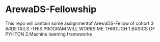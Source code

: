 # ArewaDS-Fellowship
This repo will contain some assignmentof ArewaDS-Fellow of cohort 3
##DETAILS
-THIS PROGRAM WILL WORKS ME THROUGH
1.BASICS OF PYHTON
2.Machine learning frameworks
